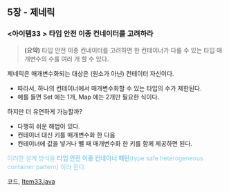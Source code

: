 ## 5장 - 제네릭

### <아이템33 > 타입 안전 이종 컨네이터를 고려하라 

> **(요약)** 타입 안전 이종 컨네이터를 고려하면 한 컨테이너가 다룰 수 있는 타입 매개변수의 수를 여러 개 할 수 있다.

제네릭은 매개변수화되는 대상은 (원소가 아닌) 컨테이터 자신이다.

- 따라서, 하나의 컨테이너에서 매개변수화할 수 있는 타입의 수가 제한된다.
- 예를 들면 Set 에는 1개, Map 에는 2개만 필요한 식이다.

하지만 더 유연하게 가능할까?

- 다행히 쉬운 해법이 있다.
- 컨테이너 대신 키를 매개변수화 한 다음
- 컨테이너에 값을 넣거나 뺄 때 매개변수화 한 키를 함께 제공하면 된다.

<span style="color:skyblue">이러한 설계 방식을 **타입 안전 이종 컨네이너 패턴**(type safe heterogeneous container pattern) 이라 한다.</span>

코드, [Item33.java](https://github.com/ziippy/EffectiveJava/blob/master/src/chapter5/item33/Item33.java)